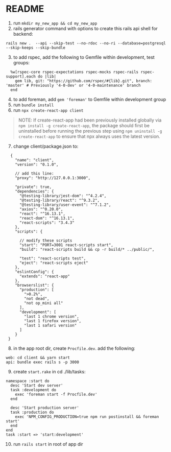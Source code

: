 # README
1. run `mkdir my_new_app && cd my_new_app`
2. rails generator command with options to create this rails api shell for backend:

  `rails new .  --api --skip-test --no-rdoc --no-ri --database=postgresql --skip-keeps --skip-bundle`

3. to add rspec, add the following to Gemfile within development, test groups:

  ```
    %w[rspec-core rspec-expectations rspec-mocks rspec-rails rspec-support].each do |lib|
      gem lib, git: "https://github.com/rspec/#{lib}.git", branch: 'master' # Previously '4-0-dev' or '4-0-maintenance' branch
    end
  ```
4. to add foreman, add `gem 'foreman'` to Gemfile within development group
5. run `bundle install`
6. run `npx create-react-app client`


  > NOTE: If create-react-app had been previously installed globally via `npm install -g create-react-app`, the package should first be uninstalled before running the previous step using `npm uninstall -g create-react-app` to ensure that npx always uses the latest version.


7. change client/package.json to:

  ```
    {
      "name": "client",
      "version": "0.1.0",

      // add this line:
      "proxy": "http://127.0.0.1:3000",

      "private": true,
      "dependencies": {
        "@testing-library/jest-dom": "^4.2.4",
        "@testing-library/react": "^9.3.2",
        "@testing-library/user-event": "^7.1.2",
        "axios": "^0.20.0",
        "react": "^16.13.1",
        "react-dom": "^16.13.1",
        "react-scripts": "3.4.3"
      },
      "scripts": {

        // modify these scripts
        "start": "PORT=3001 react-scripts start",
        "build": "react-scripts build && cp -r build/* ../public/",

        "test": "react-scripts test",
        "eject": "react-scripts eject"
      },
      "eslintConfig": {
        "extends": "react-app"
      },
      "browserslist": {
        "production": [
          ">0.2%",
          "not dead",
          "not op_mini all"
        ],
        "development": [
          "last 1 chrome version",
          "last 1 firefox version",
          "last 1 safari version"
        ]
      }
   }

  ```


8. in the app root dir, create `Procfile.dev`. add the following:

  ```
  web: cd client && yarn start
  api: bundle exec rails s -p 3000

  ```

9. create `start.rake` in cd ./lib/tasks:

  ```
  namespace :start do
    desc 'Start dev server'
    task :development do
      exec 'foreman start -f Procfile.dev'
    end

    desc 'Start production server'
    task :production do
      exec 'NPM_CONFIG_PRODUCTION=true npm run postinstall && foreman start'
    end
  end
  task :start => 'start:development'

  ```

10. run `rails start` in root of app dir

